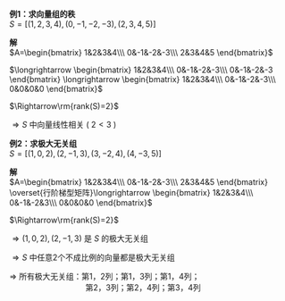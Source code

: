 **例1：求向量组的秩**  
 $S=[(1,2,3,4),(0,-1,-2,-3),(2,3,4,5)]$   
  
**解**  
 $A=\begin{bmatrix}  
1&2&3&4\\\   
0&-1&-2&-3\\\   
2&3&4&5  
\end{bmatrix}$   
  
 $\longrightarrow  
\begin{bmatrix}  
1&2&3&4\\\   
0&-1&-2&-3\\\   
0&-1&-2&-3  
\end{bmatrix}  
\longrightarrow  
\begin{bmatrix}  
1&2&3&4\\\   
0&-1&-2&-3\\\   
0&0&0&0  
\end{bmatrix}$   
  
 $\Rightarrow\rm{rank(S)=2}$   
  
 $\Rightarrow S$  中向量线性相关 ( $2<3$ )  
  
**例2：求极大无关组**  
 $S=[(1,0,2),(2,-1,3),(3,-2,4),(4,-3,5)]$   
  
**解**  
 $A=\begin{bmatrix}  
1&2&3&4\\\   
0&-1&-2&-3\\\   
2&3&4&5  
\end{bmatrix}  
\overset{行阶梯型矩阵}\longrightarrow  
\begin{bmatrix}  
1&2&3&4\\\   
0&-1&-2&3\\\   
0&0&0&0  
\end{bmatrix}$   
  
 $\Rightarrow\rm{rank(S)=2}$   
  
 $\Rightarrow(1,0,2),(2,-1,3)$ 是 $S$ 的极大无关组  
  
 $\Rightarrow S$ 中任意2个不成比例的向量都是极大无关组  
  
 $\Rightarrow$ 所有极大无关组：第1，2列；第1，3列；第1，4列；  
 $\quad\quad\quad\quad\quad\quad\quad\quad$ 第2，3列；第2，4列；第3，4列  
  
  
